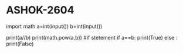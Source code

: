 # ASHOK-2604
import math
a=int(input())
b=int(input())

print(a//b)
print(math.pow(a,b))
#if stetement
if a==b:
    print(True)
else :
    print(False)

